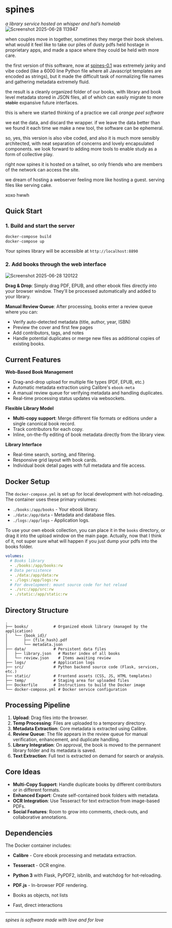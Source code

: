 # spines

*a library service hosted on whisper and hal’s homelab*
![Screenshot 2025-06-28 113947](https://github.com/user-attachments/assets/41e2d73c-e59a-4230-ae39-8edfd3c361ac)

when couples move in together, sometimes they merge their book shelves. what would it feel like to take our piles of dusty pdfs held hostage in proprietary apps, and made a space where they could be held with more care. 

the first version of this software, now at [spines-0.1](https://github.com/miss-sammie/spines-0.1) was extremely janky and vibe coded (like a 6000 line Python file where all Javascript templates are encoded as strings), but it made the difficult task of normalizing file names and gathering metadata extremely fluid. 

the result is a cleanly organized folder of our books, with library and book level metadata stored in JSON files, all of which can easily migrate to more ~~stable~~ expansive future interfaces. 

this is where we started thinking of a practice we call *orange peel software*

we eat the data, and discard the wrapper. if we leave the data better than we found it each time we make a new tool, the software can be ephemeral. 

so, yes, this version is also vibe coded, and also it is much more sensibly architected, with neat separation of concerns and lovely encapsulated components. we look forward to adding more tools to enable study as a form of collective play.  

right now spines it is hosted on a tailnet, so only friends who are members of the network can access the site. 

we dream of hosting a webserver feeling more like hosting a guest. serving files like serving cake.

xoxo hwwh

## Quick Start

### 1. Build and start the server

```bash
docker-compose build
docker-compose up
```

Your spines library will be accessible at `http://localhost:8890`

### 2. Add books through the web interface
![Screenshot 2025-06-28 120122](https://github.com/user-attachments/assets/16227ea9-0b27-4f69-81ed-f1156e1ed9b8)


**Drag & Drop**: Simply drag PDF, EPUB, and other ebook files directly into your browser window. They'll be processed automatically and added to your library.

**Manual Review Queue**: After processing, books enter a review queue where you can:
- Verify auto-detected metadata (title, author, year, ISBN)
- Preview the cover and first few pages
- Add contributors, tags, and notes
- Handle potential duplicates or merge new files as additional copies of existing books.



## Current Features

**Web-Based Book Management**
- Drag-and-drop upload for multiple file types (PDF, EPUB, etc.)
- Automatic metadata extraction using Calibre's `ebook-meta`
- A manual review queue for verifying metadata and handling duplicates.
- Real-time processing status updates via websockets.

**Flexible Library Model**
- **Multi-copy support**: Merge different file formats or editions under a single canonical book record.
- Track contributors for each copy.
- Inline, on-the-fly editing of book metadata directly from the library view.

**Library Interface**
- Real-time search, sorting, and filtering.
- Responsive grid layout with book cards.
- Individual book detail pages with full metadata and file access.


## Docker Setup

The `docker-compose.yml` is set up for local development with hot-reloading.
The container uses these primary volumes:
- `./books:/app/books` - Your ebook library.
- `./data:/app/data` - Metadata and database files.
- `./logs:/app/logs` - Application logs.

To use your own ebook collection, you can place it in the `books` directory, or drag it into the upload window on the main page. Actually, now that I think of it, not super sure what will happen if you just dump your pdfs into the books folder. 

```yaml
volumes:
  # Books library
  - ./books:/app/books:rw
  # Data persistence
  - ./data:/app/data:rw
  - ./logs:/app/logs:rw
  # For development: mount source code for hot reload
  - ./src:/app/src:rw
  - ./static:/app/static:rw
```

## Directory Structure

```
.
├── books/           # Organized ebook library (managed by the application)
│   └── {book_id}/
│       ├── {file_hash}.pdf
│       └── metadata.json
├── data/            # Persistent data files
│   ├── library.json   # Master index of all books
│   └── review.json    # Items awaiting review
├── logs/            # Application logs
├── src/             # Python backend source code (Flask, services, etc.)
├── static/          # Frontend assets (CSS, JS, HTML templates)
├── temp/            # Staging area for uploaded files
├── Dockerfile       # Instructions to build the Docker image
└── docker-compose.yml # Docker service configuration
```

## Processing Pipeline

1. **Upload**: Drag files into the browser.
2. **Temp Processing**: Files are uploaded to a temporary directory.
3. **Metadata Extraction**: Core metadata is extracted using Calibre.
4. **Review Queue**: The file appears in the review queue for manual verification, enhancement, and duplicate handling.
5. **Library Integration**: On approval, the book is moved to the permanent library folder and its metadata is saved.
6. **Text Extraction**: Full text is extracted on demand for search or analysis.

## Core Ideas

- **Multi-Copy Support**: Handle duplicate books by different contributors or in different formats.
- **Enhanced Export**: Create self-contained book folders with metadata.
- **OCR Integration**: Use Tesseract for text extraction from image-based PDFs.
- **Social Features**: Room to grow into comments, check-outs, and collaborative annotations.

## Dependencies

The Docker container includes:
- **Calibre** - Core ebook processing and metadata extraction.
- **Tesseract** - OCR engine.
- **Python 3** with Flask, PyPDF2, isbnlib, and watchdog for hot-reloading.
- **PDF.js** - In-browser PDF rendering.

- Books as objects, not lists
- Fast, direct interactions

---

*spines is software made with love and for love*

